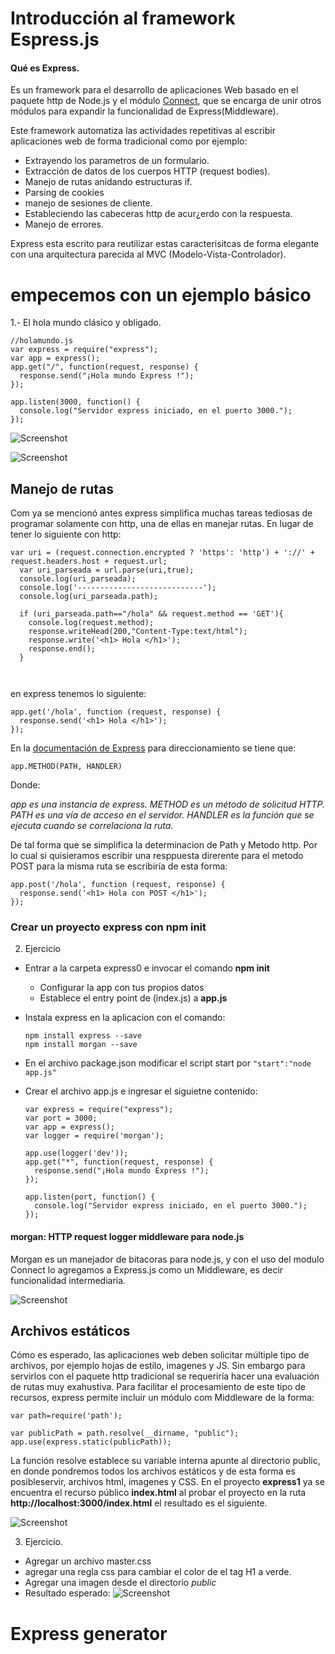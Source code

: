 # Introducción al framework Espress.js
#### Qué es Express.
Es un framework para el desarrollo de aplicaciones Web basado en el paquete http de Node.js  y  el módulo [Connect](https://github.com/senchalabs/connect), que se encarga de unir otros módulos para expandir la funcionalidad de Express(Middleware).

Este framework automatiza las actividades repetitivas al escribir aplicaciones web de forma tradicional como por ejemplo:

- Extrayendo los parametros de un formulario.
- Extracción de datos de los cuerpos HTTP (request bodies).
- Manejo de rutas anidando estructuras if.
- Parsing de  cookies
- manejo de sesiones de cliente.
- Estableciendo las cabeceras http de acur¿erdo con la respuesta.
- Manejo de errores.

Express esta escrito para reutilizar estas caracterisitcas de forma elegante con una arquitectura parecida al MVC (Modelo-Vista-Controlador).

# empecemos con un ejemplo básico

1.- El hola mundo clásico y obligado.


```
//holamundo.js
var express = require("express");
var app = express();
app.get("/", function(request, response) {
  response.send("¡Hola mundo Express !");
});

app.listen(3000, function() {
  console.log("Servidor express iniciado, en el puerto 3000.");
});
```

![Screenshot](image1.PNG)

![Screenshot](image2.PNG)

## Manejo de rutas

Com ya se mencionó antes express simplifica muchas tareas tediosas de programar solamente con http, una de ellas en manejar rutas. En lugar de tener lo siguiente con http:
```
var uri = (request.connection.encrypted ? 'https': 'http') + '://' + request.headers.host + request.url;
  var uri_parseada = url.parse(uri,true);
  console.log(uri_parseada);
  console.log('----------------------------');
  console.log(uri_parseada.path);

  if (uri_parseada.path=="/hola" && request.method == 'GET'){
  	console.log(request.method);
  	response.writeHead(200,"Content-Type:text/html");
  	response.write('<h1> Hola </h1>');
    response.end();
  }



```
en express tenemos lo siguiente:

```
app.get('/hola', function (request, response) {
  response.send('<h1> Hola </h1>');
});
```

En la [documentación de Express](https://expressjs.com/es/starter/basic-routing.html) para direccionamiento se tiene que:

```
app.METHOD(PATH, HANDLER)
```

Donde:

*app es una instancia de express.
METHOD es un método de solicitud HTTP.
PATH es una vía de acceso en el servidor.
HANDLER es la función que se ejecuta cuando se correlaciona la ruta.*

De tal forma que se simplifica la determinacion de Path y Metodo http. Por lo cual si quisieramos escribir una resppuesta direrente para el metodo POST para la misma ruta se escribiría de esta forma:
```
app.post('/hola', function (request, response) {
  response.send('<h1> Hola con POST </h1>');
});
```


### Crear un proyecto express con npm init

2. Ejercicio
  - Entrar a la carpeta express0 e invocar el comando **npm init**
    - Configurar la app con tus propios datos
    - Establece el entry point de (index.js) a **app.js**
  - Instala express en la aplicacion con el comando:
    ```
    npm install express --save
    npm install morgan --save
    ```
  - En el archivo package.json modificar el script start por ``` "start":"node app.js" ```
  - Crear el archivo app.js e ingresar el siguietne contenido:

    ```
    var express = require("express");
    var port = 3000;
    var app = express();
    var logger = require('morgan');

    app.use(logger('dev'));
    app.get("*", function(request, response) {
      response.send("¡Hola mundo Express !");
    });

    app.listen(port, function() {
      console.log("Servidor express iniciado, en el puerto 3000.");
    });
    ```

#### morgan: HTTP request logger middleware para node.js
Morgan es un manejador de bitacoras para node.js, y con el uso del modulo Connect lo agregamos a Express.js como un Middleware, es decir funcionalidad intermediaria.

![Screenshot](image3.PNG)

## Archivos estáticos
Cómo es esperado, las aplicaciones web deben solicitar múltiple tipo de archivos, por ejemplo hojas de estilo, imagenes y JS. Sin embargo para servirlos con el paquete http tradicional se requeriría hacer una evaluación de rutas muy exahustiva. Para facilitar el procesamiento de este tipo de recursos, express permite incluir un módulo com Middleware de la forma:


```
var path=require('path');

var publicPath = path.resolve(__dirname, "public");
app.use(express.static(publicPath));
```
La función resolve establece su variable interna apunte al directorio public, en donde pondremos todos los archivos estáticos y de esta forma es posibleservir, archivos html, imagenes y CSS.
En el proyecto **express1** ya se encuentra el recurso público **index.html** al probar el proyecto en la ruta **http://localhost:3000/index.html** el resultado es el siguiente.

![Screenshot](image4.PNG)

3. Ejercicio.
  - Agregar un archivo master.css
  - agregar una regla css para cambiar el color de el tag H1 a verde.
  - Agregar una imagen desde el directorio *public*
  - Resultado esperado:
  ![Screenshot](image5.PNG)

# Express generator
